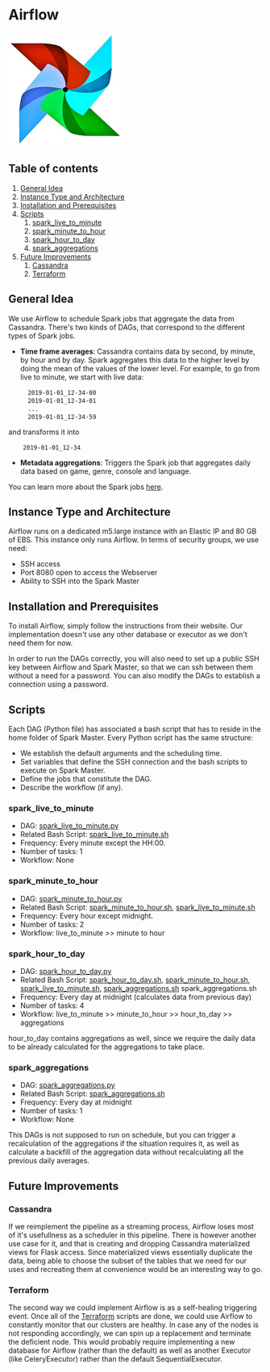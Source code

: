 # Airflow 

![alt-text](../../img/airflow.jpg)

## Table of contents
1. [General Idea](#general-idea)
2. [Instance Type and Architecture](#instance-type-and-architecture)
2. [Installation and Prerequisites](#installation-and-prerequisites)
2. [Scripts](#scripts)
    1. [spark_live_to_minute](#spark_live_to_minute)
    1. [spark_minute_to_hour](#spark_minute_to_hour)
    1. [spark_hour_to_day](#spark_hour_to_day)
    1. [spark_aggregations](#spark_aggregations)
3. [Future Improvements](#future-improvements)
    1. [Cassandra](#cassandra)
    2. [Terraform](#terraform)


## General Idea

We use Airflow to schedule Spark jobs that aggregate the data from Cassandra. There's two kinds of DAGs, 
that correspond to the different types of Spark jobs.
* **Time frame averages**: Cassandra contains data by second, by minute, by hour and by day. Spark aggregates
this data to the higher level by doing the mean of the values of the lower level. 
For example, to go from live to minute, we start with live data:

       
        2019-01-01_12-34-00
        2019-01-01_12-34-01
        ...
        2019-01-01_12-34-59

and transforms it into

        2019-01-01_12-34
        
* **Metadata aggregations**: Triggers the Spark job that aggregates daily data based on game, genre, console and language.

You can learn more about the Spark jobs [here](../spark/README.md).

## Instance Type and Architecture

Airflow runs on a dedicated m5.large instance with an Elastic IP and 80 GB of EBS. This instance only runs Airflow.
In terms of security groups, we use need:
* SSH access
* Port 8080 open to access the Webserver
* Ability to SSH into the Spark Master

## Installation and Prerequisites

To install Airflow, simply follow the instructions from their website. Our implementation doesn't use any other database
or executor as we don't need them for now.

In order to run the DAGs correctly, you will also need to set up a public SSH key between Airflow and Spark Master, so that
we can ssh between them without a need for a password. You can also modify the DAGs to establish a connection using a 
password.

## Scripts

Each DAG (Python file) has associated a bash script that has to reside in the home folder of Spark Master. Every Python 
script has the same structure: 

* We establish the default arguments and the scheduling time.
* Set variables that define the SSH connection and the bash scripts to execute on Spark Master.
* Define the jobs that constitute the DAG.
* Describe the workflow (if any).

### spark_live_to_minute

* DAG: [spark_live_to_minute.py](spark_live_to_minute.py)
* Related Bash Script: [spark_live_to_minute.sh](spark_live_to_minute.sh)
* Frequency: Every minute except the HH:00.
* Number of tasks: 1
* Workflow: None

### spark_minute_to_hour

* DAG: [spark_minute_to_hour.py](spark_minute_to_hour.py)
* Related Bash Script: [spark_minute_to_hour.sh](spark_minute_to_hour.sh), 
[spark_live_to_minute.sh](spark_live_to_minute.sh)
* Frequency: Every hour except midnight.
* Number of tasks: 2
* Workflow: live_to_minute >> minute to hour

### spark_hour_to_day

* DAG: [spark_hour_to_day.py](spark_hour_to_day.py)
* Related Bash Script: [spark_hour_to_day.sh](spark_hour_to_day.sh), [spark_minute_to_hour.sh](spark_minute_to_hour.sh), 
[spark_live_to_minute.sh](spark_live_to_minute.sh), [spark_aggregations.sh](spark_aggregations.sh)
spark_aggregations.sh
* Frequency: Every day at midnight (calculates data from previous day)
* Number of tasks: 4
* Workflow: live_to_minute >> minute_to_hour >> hour_to_day >> aggregations

hour_to_day contains aggregations as well, since we require the daily data to be already calculated for the aggregations
to take place.

### spark_aggregations

* DAG: [spark_aggregations.py](spark_aggregations.py)
* Related Bash Script: [spark_aggregations.sh](spark_aggregations.sh)
* Frequency: Every day at midnight
* Number of tasks: 1
* Workflow: None

This DAGs is not supposed to run on schedule, but you can trigger a recalculation of the aggregations if the situation 
requires it, as well as calculate a backfill of the aggregation data without recalculating all the previous daily averages. 


## Future Improvements

### Cassandra
If we reimplement the pipeline as a streaming process, Airflow loses most of it's usefullness as a 
scheduler in this pipeline. There is however another use case for it, and that is creating and dropping Cassandra
materialized views for Flask access. Since materialized views essentially duplicate the data, being able to choose the 
subset of the tables that we need for our uses and recreating them at convenience would be an interesting way to go.

### Terraform

The second way we could implement Airflow is as a self-healing triggering event. Once all of the [Terraform](../terraform/)
scripts are done, we could use Airflow to constantly monitor that our clusters are healthy. In case any of the nodes is not
responding accordingly, we can spin up a replacement and terminate the deficient node. This would probably require 
implementing a new database for Airflow (rather than the default) as well as another Executor (like CeleryExecutor) rather
than the default SequentialExecutor.

